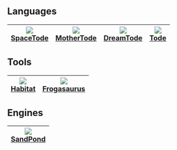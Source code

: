## Languages
| <a href="https://github.com/l2wilson94/spacetode"><img src="http://todepond.com/IMG/SpaceTode@0.25x.png"><br>SpaceTode</a> | <a href="https://github.com/l2wilson94/mothertode"><img src="http://todepond.com/IMG/MotherTode@0.25x.png"><br>MotherTode</a> | <a href="https://l2wilson94.gitbook.io/dreamtode"><img src="http://todepond.com/IMG/DreamTode@0.25x.png"><br>DreamTode</a> | <a href="https://l2wilson94.gitbook.io/tode"><img src="http://todepond.com/IMG/Template@0.25x.png"><br>Tode</a> |
|:-----------------------------------------------------------------------:|----------------|---------------|-------|

## Tools
| <a href="https://github.com/l2wilson94/habitat"><img src="http://todepond.com/IMG/Habitat@0.25x.png"><br>Habitat</a> | <a href="https://github.com/l2wilson94/Frogasaurus"><img src="http://todepond.com/IMG/Frogasaurus@0.25x.png"><br>Frogasaurus</a> |
|:-----------------------------------------------------------------------:|----------------|

## Engines
| <a href="https://github.com/l2wilson94/sandpond"><img src="http://todepond.com/IMG/SandPond@0.25x.png"><br>SandPond</a> |
|:-----------------------------------------------------------------------:|
